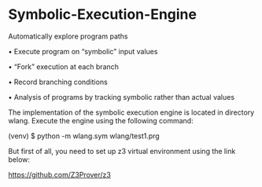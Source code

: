 # Symbolic-Execution-Engine
Automatically explore program paths

• Execute program on “symbolic” input values

• “Fork” execution at each branch

• Record branching conditions

• Analysis of programs by tracking symbolic rather than actual values

The implementation of the symbolic execution engine is located in directory wlang. Execute the engine
using the following command:

(venv) $ python -m wlang.sym wlang/test1.prg

But first of all, you need to set up z3 virtual environment using the link below:

https://github.com/Z3Prover/z3
